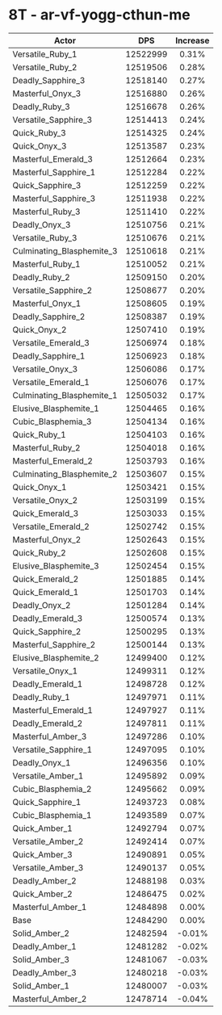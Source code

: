 # 8T - ar-vf-yogg-cthun-me
| Actor | DPS | Increase |
|---|:---:|:---:|
|Versatile_Ruby_1|12522999|0.31%|
|Versatile_Ruby_2|12519506|0.28%|
|Deadly_Sapphire_3|12518140|0.27%|
|Masterful_Onyx_3|12516880|0.26%|
|Deadly_Ruby_3|12516678|0.26%|
|Versatile_Sapphire_3|12514413|0.24%|
|Quick_Ruby_3|12514325|0.24%|
|Quick_Onyx_3|12513587|0.23%|
|Masterful_Emerald_3|12512664|0.23%|
|Masterful_Sapphire_1|12512284|0.22%|
|Quick_Sapphire_3|12512259|0.22%|
|Masterful_Sapphire_3|12511938|0.22%|
|Masterful_Ruby_3|12511410|0.22%|
|Deadly_Onyx_3|12510756|0.21%|
|Versatile_Ruby_3|12510676|0.21%|
|Culminating_Blasphemite_3|12510618|0.21%|
|Masterful_Ruby_1|12510052|0.21%|
|Deadly_Ruby_2|12509150|0.20%|
|Versatile_Sapphire_2|12508677|0.20%|
|Masterful_Onyx_1|12508605|0.19%|
|Deadly_Sapphire_2|12508387|0.19%|
|Quick_Onyx_2|12507410|0.19%|
|Versatile_Emerald_3|12506974|0.18%|
|Deadly_Sapphire_1|12506923|0.18%|
|Versatile_Onyx_3|12506086|0.17%|
|Versatile_Emerald_1|12506076|0.17%|
|Culminating_Blasphemite_1|12505032|0.17%|
|Elusive_Blasphemite_1|12504465|0.16%|
|Cubic_Blasphemia_3|12504134|0.16%|
|Quick_Ruby_1|12504103|0.16%|
|Masterful_Ruby_2|12504018|0.16%|
|Masterful_Emerald_2|12503793|0.16%|
|Culminating_Blasphemite_2|12503607|0.15%|
|Quick_Onyx_1|12503421|0.15%|
|Versatile_Onyx_2|12503199|0.15%|
|Quick_Emerald_3|12503033|0.15%|
|Versatile_Emerald_2|12502742|0.15%|
|Masterful_Onyx_2|12502643|0.15%|
|Quick_Ruby_2|12502608|0.15%|
|Elusive_Blasphemite_3|12502454|0.15%|
|Quick_Emerald_2|12501885|0.14%|
|Quick_Emerald_1|12501703|0.14%|
|Deadly_Onyx_2|12501284|0.14%|
|Deadly_Emerald_3|12500574|0.13%|
|Quick_Sapphire_2|12500295|0.13%|
|Masterful_Sapphire_2|12500144|0.13%|
|Elusive_Blasphemite_2|12499400|0.12%|
|Versatile_Onyx_1|12499311|0.12%|
|Deadly_Emerald_1|12498728|0.12%|
|Deadly_Ruby_1|12497971|0.11%|
|Masterful_Emerald_1|12497927|0.11%|
|Deadly_Emerald_2|12497811|0.11%|
|Masterful_Amber_3|12497286|0.10%|
|Versatile_Sapphire_1|12497095|0.10%|
|Deadly_Onyx_1|12496356|0.10%|
|Versatile_Amber_1|12495892|0.09%|
|Cubic_Blasphemia_2|12495662|0.09%|
|Quick_Sapphire_1|12493723|0.08%|
|Cubic_Blasphemia_1|12493589|0.07%|
|Quick_Amber_1|12492794|0.07%|
|Versatile_Amber_2|12492414|0.07%|
|Quick_Amber_3|12490891|0.05%|
|Versatile_Amber_3|12490137|0.05%|
|Deadly_Amber_2|12488198|0.03%|
|Quick_Amber_2|12486475|0.02%|
|Masterful_Amber_1|12484898|0.00%|
|Base|12484290|0.00%|
|Solid_Amber_2|12482594|-0.01%|
|Deadly_Amber_1|12481282|-0.02%|
|Solid_Amber_3|12481067|-0.03%|
|Deadly_Amber_3|12480218|-0.03%|
|Solid_Amber_1|12480007|-0.03%|
|Masterful_Amber_2|12478714|-0.04%|

